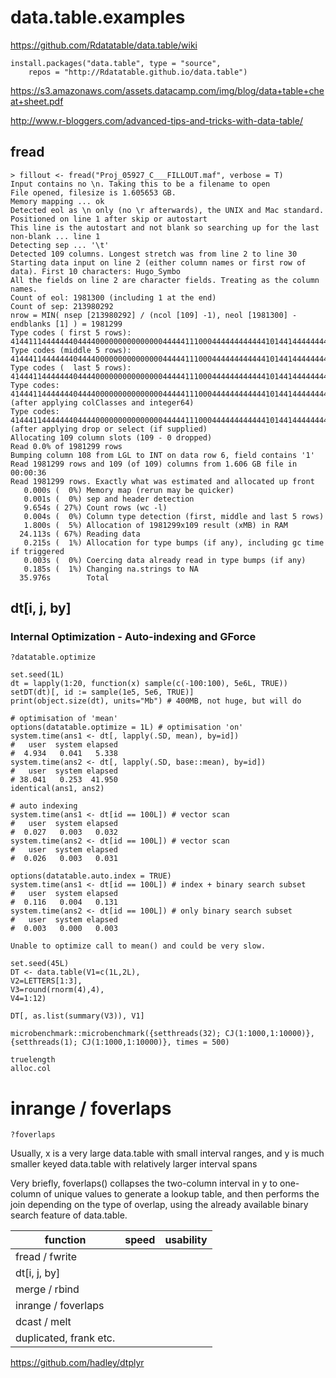 # data.table.examples

https://github.com/Rdatatable/data.table/wiki
```
install.packages("data.table", type = "source",
    repos = "http://Rdatatable.github.io/data.table")
```

https://s3.amazonaws.com/assets.datacamp.com/img/blog/data+table+cheat+sheet.pdf

http://www.r-bloggers.com/advanced-tips-and-tricks-with-data-table/

## fread

```
> fillout <- fread("Proj_05927_C___FILLOUT.maf", verbose = T)
Input contains no \n. Taking this to be a filename to open
File opened, filesize is 1.605653 GB.
Memory mapping ... ok
Detected eol as \n only (no \r afterwards), the UNIX and Mac standard.
Positioned on line 1 after skip or autostart
This line is the autostart and not blank so searching up for the last non-blank ... line 1
Detecting sep ... '\t'
Detected 109 columns. Longest stretch was from line 2 to line 30
Starting data input on line 2 (either column names or first row of data). First 10 characters: Hugo_Symbo
All the fields on line 2 are character fields. Treating as the column names.
Count of eol: 1981300 (including 1 at the end)
Count of sep: 213980292
nrow = MIN( nsep [213980292] / (ncol [109] -1), neol [1981300] - endblanks [1] ) = 1981299
Type codes ( first 5 rows): 4144111444444404444000000000000000444441110004444444444441014414444444444444444044444040000041400413333333304
Type codes (middle 5 rows): 4144411444444404444000000000000000444441110004444444444441014414444444444444444044444040000041400413333333304
Type codes (  last 5 rows): 4144411444444404444000000000000000444441110004444444444441014414444444444444444044444040000041400413333333304
Type codes: 4144411444444404444000000000000000444441110004444444444441014414444444444444444044444040000041400413333333304 (after applying colClasses and integer64)
Type codes: 4144411444444404444000000000000000444441110004444444444441014414444444444444444044444040000041400413333333304 (after applying drop or select (if supplied)
Allocating 109 column slots (109 - 0 dropped)
Read 0.0% of 1981299 rows
Bumping column 108 from LGL to INT on data row 6, field contains '1'
Read 1981299 rows and 109 (of 109) columns from 1.606 GB file in 00:00:36
Read 1981299 rows. Exactly what was estimated and allocated up front
   0.000s (  0%) Memory map (rerun may be quicker)
   0.001s (  0%) sep and header detection
   9.654s ( 27%) Count rows (wc -l)
   0.004s (  0%) Column type detection (first, middle and last 5 rows)
   1.800s (  5%) Allocation of 1981299x109 result (xMB) in RAM
  24.113s ( 67%) Reading data
   0.215s (  1%) Allocation for type bumps (if any), including gc time if triggered
   0.003s (  0%) Coercing data already read in type bumps (if any)
   0.185s (  1%) Changing na.strings to NA
  35.976s        Total
```


## dt[i, j, by]

### Internal Optimization - Auto-indexing and GForce
`?datatable.optimize`
```
set.seed(1L)
dt = lapply(1:20, function(x) sample(c(-100:100), 5e6L, TRUE))
setDT(dt)[, id := sample(1e5, 5e6, TRUE)]
print(object.size(dt), units="Mb") # 400MB, not huge, but will do

# optimisation of 'mean'
options(datatable.optimize = 1L) # optimisation 'on'
system.time(ans1 <- dt[, lapply(.SD, mean), by=id])
#   user  system elapsed 
#  4.934   0.041   5.338 
system.time(ans2 <- dt[, lapply(.SD, base::mean), by=id])
#   user  system elapsed 
# 38.041   0.253  41.950 
identical(ans1, ans2)

# auto indexing
system.time(ans1 <- dt[id == 100L]) # vector scan
#   user  system elapsed 
#  0.027   0.003   0.032 
system.time(ans2 <- dt[id == 100L]) # vector scan
#   user  system elapsed 
#  0.026   0.003   0.031 
 
options(datatable.auto.index = TRUE)
system.time(ans1 <- dt[id == 100L]) # index + binary search subset
#   user  system elapsed 
#  0.116   0.004   0.131 
system.time(ans2 <- dt[id == 100L]) # only binary search subset
#   user  system elapsed 
#  0.003   0.000   0.003 

```

`Unable to optimize call to mean() and could be very slow.`

```
set.seed(45L)
DT <- data.table(V1=c(1L,2L),
V2=LETTERS[1:3],
V3=round(rnorm(4),4),
V4=1:12)

DT[, as.list(summary(V3)), V1]
```

```
microbenchmark::microbenchmark({setthreads(32); CJ(1:1000,1:10000)}, {setthreads(1); CJ(1:1000,1:10000)}, times = 500)

truelength
alloc.col
```

# inrange / foverlaps

`?foverlaps`

Usually, x is a very large data.table with small interval ranges, and y is much smaller keyed data.table with relatively larger interval spans

Very briefly, foverlaps() collapses the two-column interval in y to one-column of unique values to generate a lookup table, and then performs the join depending on the type of overlap, using the already available binary search feature of data.table.


| function | speed | usability |
| ---- | --- | --- |
| fread / fwrite |  |  |
| dt[i, j, by] |  |  |
| merge / rbind | | |
| inrange / foverlaps |  |  |
| dcast / melt |  |  |
| duplicated, frank etc. |  |  |

https://github.com/hadley/dtplyr
